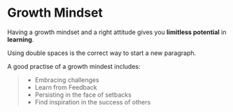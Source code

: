 # Growth Mindset

Having a growth mindset and a right attitude gives you **limitless potential** in **learning**.

Using double spaces is the correct way to start a new paragraph.  

A good practise of a growth mindest includes:

>- Embracing challenges
>- Learn from Feedback
>- Persisting in the face of setbacks
>- Find inspiration in the success of others

